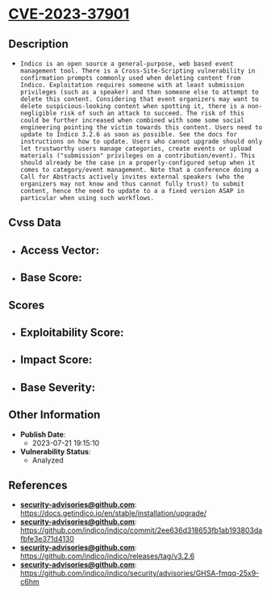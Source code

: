 
# [CVE-2023-37901](https://docs.getindico.io/en/stable/installation/upgrade/)

## Description

- `Indico is an open source a general-purpose, web based event management tool. There is a Cross-Site-Scripting vulnerability in confirmation prompts commonly used when deleting content from Indico. Exploitation requires someone with at least submission privileges (such as a speaker) and then someone else to attempt to delete this content. Considering that event organizers may want to delete suspicious-looking content when spotting it, there is a non-negligible risk of such an attack to succeed. The risk of this could be further increased when combined with some some social engineering pointing the victim towards this content. Users need to update to Indico 3.2.6 as soon as possible. See the docs for instructions on how to update. Users who cannot upgrade should only let trustworthy users manage categories, create events or upload materials ("submission" privileges on a contribution/event). This should already be the case in a properly-configured setup when it comes to category/event management. Note that a conference doing a Call for Abstracts actively invites external speakers (who the organizers may not know and thus cannot fully trust) to submit content, hence the need to update to a a fixed version ASAP in particular when using such workflows.`

## Cvss Data

- **Access Vector**:
  - 
- **Base Score**:
  - 

## Scores

- **Exploitability Score**:
  - 
- **Impact Score**:
  - 
- **Base Severity**:
  - 

## Other Information

- **Publish Date**:
  - 2023-07-21 19:15:10
- **Vulnerability Status**:
  - Analyzed

## References

- **security-advisories@github.com**: https://docs.getindico.io/en/stable/installation/upgrade/
- **security-advisories@github.com**: https://github.com/indico/indico/commit/2ee636d318653fb1ab193803dafbfe3e371d4130
- **security-advisories@github.com**: https://github.com/indico/indico/releases/tag/v3.2.6
- **security-advisories@github.com**: https://github.com/indico/indico/security/advisories/GHSA-fmqq-25x9-c6hm
